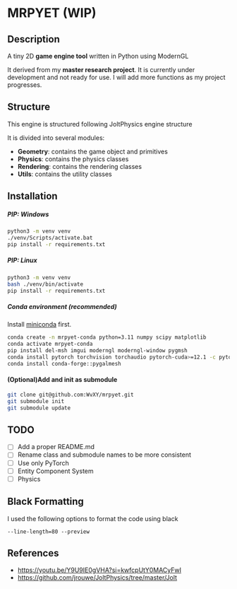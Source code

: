 # MRPYET (WIP)

## Description

A tiny 2D **game engine tool** written in Python using ModernGL

It derived from my **master research project**.
It is currently under development and not ready for use.
I will add more functions as my project progresses.

## Structure

This engine is structured following JoltPhysics engine structure

It is divided into several modules:

- **Geometry**: contains the game object and primitives
- **Physics**: contains the physics classes
- **Rendering**: contains the rendering classes
- **Utils**: contains the utility classes

## Installation

##### PIP: Windows

```zsh
python3 -m venv venv
./venv/Scripts/activate.bat
pip install -r requirements.txt
```

##### PIP: Linux

```zsh
python3 -m venv venv
bash ./venv/bin/activate
pip install -r requirements.txt
```

##### Conda environment (recommended)

Install [miniconda](https://docs.conda.io/en/latest/miniconda.html) first.

```zsh
conda create -n mrpyet-conda python=3.11 numpy scipy matplotlib
conda activate mrpyet-conda
pip install del-msh imgui moderngl moderngl-window pygmsh
conda install pytorch torchvision torchaudio pytorch-cuda>=12.1 -c pytorch -c nvidia
conda install conda-forge::pygalmesh 
```

#### (Optional)Add and init as submodule

```zsh
git clone git@github.com:WvXY/mrpyet.git
git submodule init
git submodule update
```

## TODO

- [ ] Add a proper README.md
- [ ] Rename class and submodule names to be more consistent
- [ ] Use only PyTorch
- [ ] Entity Component System
- [ ] Physics

## Black Formatting

I used the following options to format the code using black

```
--line-length=80 --preview
```

## References

- https://youtu.be/Y9U9IE0gVHA?si=kwfcpUtY0MACyFwI
- https://github.com/jrouwe/JoltPhysics/tree/master/Jolt
